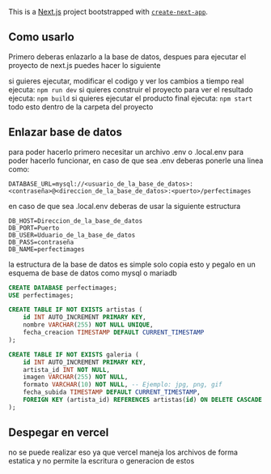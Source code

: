 This is a [Next.js](https://nextjs.org) project bootstrapped with [`create-next-app`](https://nextjs.org/docs/app/api-reference/cli/create-next-app).

## Como usarlo
Primero deberas enlazarlo a la base de datos, despues para ejecutar el proyecto de next.js puedes hacer lo siguiente

si guieres ejecutar, modificar el codigo y ver los cambios a tiempo real ejecuta:
```npm run dev```
si quieres construir el proyecto para ver el resultado ejecuta:
```npm build```
si quieres ejecutar el producto final ejecuta:
```npm start```
todo esto dentro de la carpeta del proyecto

## Enlazar base de datos

para poder hacerlo primero necesitar un archivo .env o .local.env para poder hacerlo funcionar, en caso de que sea .env deberas ponerle una linea como:
```.env
DATABASE_URL=mysql://<usuario_de_la_base_de_datos>:<contraseña>@<direccion_de_la_base_de_datos>:<puerto>/perfectimages
```
en caso de que sea .local.env deberas de usar la siguiente estructura

```.local.env
DB_HOST=Direccion_de_la_base_de_datos
DB_PORT=Puerto
DB_USER=Uduario_de_la_base_de_datos
DB_PASS=contraseña
DB_NAME=perfectimages
```

la estructura de la base de datos es simple solo copia esto y pegalo en un esquema de base de datos como mysql o mariadb
```sql
CREATE DATABASE perfectimages;
USE perfectimages;

CREATE TABLE IF NOT EXISTS artistas (
    id INT AUTO_INCREMENT PRIMARY KEY,
    nombre VARCHAR(255) NOT NULL UNIQUE,
    fecha_creacion TIMESTAMP DEFAULT CURRENT_TIMESTAMP
);

CREATE TABLE IF NOT EXISTS galeria (
    id INT AUTO_INCREMENT PRIMARY KEY,
    artista_id INT NOT NULL,
    imagen VARCHAR(255) NOT NULL,
    formato VARCHAR(10) NOT NULL, -- Ejemplo: jpg, png, gif
    fecha_subida TIMESTAMP DEFAULT CURRENT_TIMESTAMP,
    FOREIGN KEY (artista_id) REFERENCES artistas(id) ON DELETE CASCADE
);
```

## Despegar en vercel

no se puede realizar eso ya que vercel maneja los archivos de forma estatica y no permite la escritura o generacion de estos

